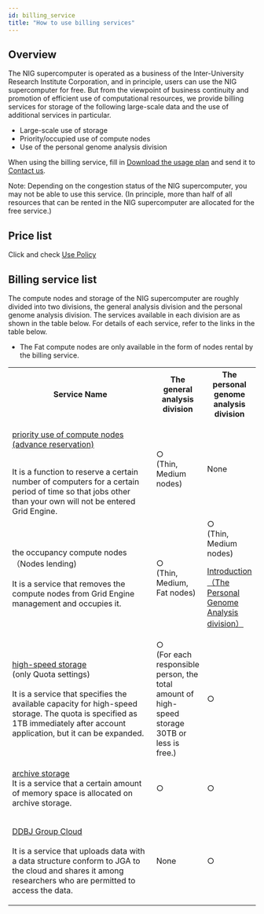 ```yaml
---
id: billing_service
title: "How to use billing services"
---
```


## Overview

The NIG supercomputer is operated as a business of the Inter-University Research Institute Corporation, and in principle, users can use the NIG supercomputer for free. But from the viewpoint of business continuity and promotion of efficient use of computational resources, we provide billing services for storage of the following large-scale data and the use of additional services in particular. 

- Large-scale use of storage
- Priority/occupied use of compute nodes
- Use of the personal genome analysis division

When using the billing service, fill in [<u>Download the usage plan</u>](/application/resource_extension) and send it to [<u>Contact us</u>](/application/reference).

Note: Depending on the congestion status of the NIG supercomputer, you may not be able to use this service. (In principle, more than half of all resources that can be rented in the NIG supercomputer are allocated for the free service.)


## Price list
Click and check [<u>Use Policy</u>](/application/use_policy)

## Billing service list

The compute nodes and storage of the NIG supercomputer are roughly divided into two divisions, the general analysis division and the personal genome analysis division. The services available in each division are as shown in the table below. For details of each service, refer to the links in the table below.

- The Fat compute nodes are only available in the form of nodes rental by the billing service.






<table>
<tr>
<th width="350">Service Name</th>
<th>The general analysis division</th>
<th>The personal genome analysis division</th>
</tr>

<tr>
<td>

[<u>priority use of compute nodes (advance reservation)</u>](/general_analysis_division/advance_reservation)
<br />

<br />
It is a function to reserve a certain number of computers for a certain period of time so that jobs other than your own will not be entered Grid Engine.
</td>
<td>
○
<br />
(Thin, Medium nodes) 
</td>
<td>
None
</td>
</tr>

<tr>
<td>
the occupancy compute nodes<br />
（Nodes lending)<br />
<br />
It is a service that removes the compute nodes from Grid Engine management and occupies it.
</td>
<td>
○
<br/>
(Thin, Medium, Fat nodes) 	
</td>
<td>
○ 
<br />
(Thin, Medium nodes)
<br />

[<u>Introduction（The Personal Genome Analysis division）</u>](/personal_genome_division/pg_introduction) 
</td>
</tr>

<tr>
<td>

[<u>high-speed storage</u>](/general_analysis_division/largescale_storage/#large-scale-use-of-high-speed-storage-quota-setting-only)<br />
(only Quota settings)<br />
<br />
It is a service that specifies the available capacity for high-speed storage. The quota is specified as 1TB immediately after account application, but it can be expanded.
</td>
<td>
○
<br />
(For each responsible person, the total amount of high-speed storage 30TB or less is free.)
</td>
<td>
○
</td>
</tr>

<tr>
<td>

[<u>archive storage</u>](/general_analysis_division/largescale_storage/#large-scale-use-of-archive-storage)
<br />
It is a service that a certain amount of memory space is allocated on archive storage.
</td>
<td>
○
</td>
<td>
○
</td>
</tr>

<tr>
<td>

[<u>DDBJ Group Cloud</u>](/personal_genome_division/group_cloud)<br />
<br />
It is a service that uploads data with a data structure conform to JGA to the cloud and shares it among researchers who are permitted to access the data.
</td>
<td>
None
</td>
<td>
○
</td>
</tr>

</table>

